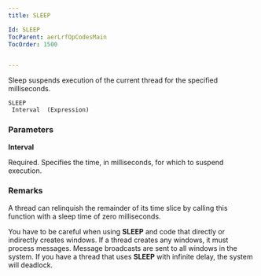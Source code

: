 ```yaml
---
title: SLEEP

Id: SLEEP
TocParent: aerLrfOpCodesMain
TocOrder: 1500


---
```


Sleep suspends execution of the current thread for the specified milliseconds.

```
SLEEP 
 Interval  (Expression)
```

### Parameters

**Interval** 

Required. Specifies the time, in milliseconds, for which to suspend execution.


### Remarks
A thread can relinquish the remainder of its time slice by calling this function with a sleep time of zero milliseconds. 

You have to be careful when using **SLEEP** and code that directly or indirectly creates windows. If a thread creates any windows, it must process messages. Message broadcasts are sent to all windows in the system. If you have a thread that uses **SLEEP** with infinite delay, the system will deadlock. 
